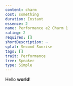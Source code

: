 ```yaml
---
content: charm
cost: something
duration: Instant
essence: 2
name: Performance e2 Charm 1
rating: 2
requires: []
shortDescription: ~
splat: Second Sunrise
tags: []
trait: Performance
tree: Speaker
type: Simple
---
```


Hello **world**!
